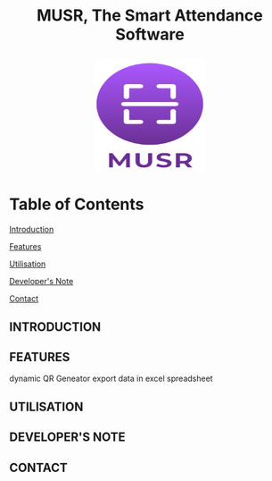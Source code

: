 # <p align=center>MUSR, The Smart Attendance Software</p>
<p align="center">
  <img width="200" height="200" src="musr.png">
</p>
  
# Table of Contents
[Introduction](#introduction)  

[Features](#paragraph1)

[Utilisation](#paragraph2)

[Developer's Note](#paragraph3)

[Contact](#paragraph4)

## INTRODUCTION<a name="introduction"></a>
## FEATURES <a name="paragraph1"></a>

dynamic QR Geneator
export data in excel spreadsheet  

## UTILISATION  <a name="paragraph2"></a>
## DEVELOPER'S NOTE  <a name="paragraph3"></a>
## CONTACT <a name="paragraph4"></a>
